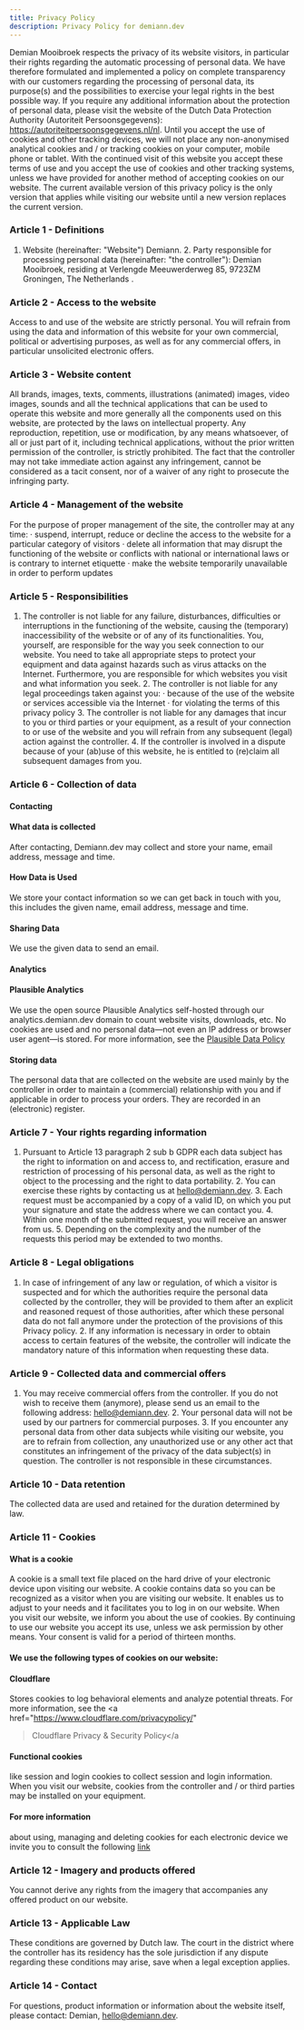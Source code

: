 ```yaml
---
title: Privacy Policy
description: Privacy Policy for demiann.dev
---
```


Demian Mooibroek respects the privacy of its website visitors, in particular
their rights regarding the automatic processing of personal data. We have
therefore formulated and implemented a policy on complete transparency with
our customers regarding the processing of personal data, its purpose(s) and
the possibilities to exercise your legal rights in the best possible way. If
you require any additional information about the protection of personal
data, please visit the website of the Dutch Data Protection Authority
(Autoriteit Persoonsgegevens): https://autoriteitpersoonsgegevens.nl/nl.
Until you accept the use of cookies and other tracking devices, we will not
place any non-anonymised analytical cookies and / or tracking cookies on
your computer, mobile phone or tablet. With the continued visit of this
website you accept these terms of use and you accept the use of cookies and
other tracking systems, unless we have provided for another method of
accepting cookies on our website. The current available version of this
privacy policy is the only version that applies while visiting our website
until a new version replaces the current version.

<h3>Article 1 - Definitions</h3>

1. Website (hereinafter: "Website") Demiann. 2. Party responsible for
   processing personal data (hereinafter: "the controller"): Demian Mooibroek,
   residing at Verlengde Meeuwerderweg 85, 9723ZM Groningen, The Netherlands .

<h3>Article 2 - Access to the website</h3>

Access to and use of the website are strictly personal. You will refrain
from using the data and information of this website for your own commercial,
political or advertising purposes, as well as for any commercial offers, in
particular unsolicited electronic offers.

<h3>Article 3 - Website content</h3>

All brands, images, texts, comments, illustrations (animated) images, video
images, sounds and all the technical applications that can be used to
operate this website and more generally all the components used on this
website, are protected by the laws on intellectual property. Any
reproduction, repetition, use or modification, by any means whatsoever, of
all or just part of it, including technical applications, without the prior
written permission of the controller, is strictly prohibited. The fact that
the controller may not take immediate action against any infringement,
cannot be considered as a tacit consent, nor of a waiver of any right to
prosecute the infringing party.

<h3>Article 4 - Management of the website</h3>

For the purpose of proper management of the site, the controller may at any
time: · suspend, interrupt, reduce or decline the access to the website for
a particular category of visitors · delete all information that may disrupt
the functioning of the website or conflicts with national or international
laws or is contrary to internet etiquette · make the website temporarily
unavailable in order to perform updates

<h3>Article 5 - Responsibilities</h3>

1. The controller is not liable for any failure, disturbances, difficulties
   or interruptions in the functioning of the website, causing the (temporary)
   inaccessibility of the website or of any of its functionalities. You,
   yourself, are responsible for the way you seek connection to our website.
   You need to take all appropriate steps to protect your equipment and data
   against hazards such as virus attacks on the Internet. Furthermore, you are
   responsible for which websites you visit and what information you seek. 2.
   The controller is not liable for any legal proceedings taken against you: ·
   because of the use of the website or services accessible via the Internet ·
   for violating the terms of this privacy policy 3. The controller is not
   liable for any damages that incur to you or third parties or your equipment,
   as a result of your connection to or use of the website and you will refrain
   from any subsequent (legal) action against the controller. 4. If the
   controller is involved in a dispute because of your (ab)use of this website,
   he is entitled to (re)claim all subsequent damages from you.

<h3>Article 6 - Collection of data</h3>

<h4>Contacting</h4>
<h4>What data is collected</h4>
After contacting, Demiann.dev may collect and store your name, email
address, message and time.

<h4>How Data is Used</h4>
We store your contact information so we can get back in touch with you, this
includes the given name, email address, message and time.

<h4>Sharing Data</h4>
We use the given data to send an email.

<h4>Analytics</h4>
<h4>Plausible Analytics</h4>
We use the open source Plausible Analytics self-hosted through our
analytics.demiann.dev domain to count website visits, downloads, etc. No
cookies are used and no personal data—not even an IP address or browser user
agent—is stored. For more information, see the
<a href="https://plausible.io/data-policy">Plausible Data Policy</a>

<h4>Storing data</h4>
The personal data that are collected on the website are used mainly by the
controller in order to maintain a (commercial) relationship with you and if
applicable in order to process your orders. They are recorded in an
(electronic) register.

<h3>Article 7 - Your rights regarding information</h3>

1. Pursuant to Article 13 paragraph 2 sub b GDPR each data subject has the
   right to information on and access to, and rectification, erasure and
   restriction of processing of his personal data, as well as the right to
   object to the processing and the right to data portability. 2. You can
   exercise these rights by contacting us at hello@demiann.dev. 3. Each request
   must be accompanied by a copy of a valid ID, on which you put your signature
   and state the address where we can contact you. 4. Within one month of the
   submitted request, you will receive an answer from us. 5. Depending on the
   complexity and the number of the requests this period may be extended to two
   months.

<h3>Article 8 - Legal obligations</h3>

1. In case of infringement of any law or regulation, of which a visitor is
   suspected and for which the authorities require the personal data collected
   by the controller, they will be provided to them after an explicit and
   reasoned request of those authorities, after which these personal data do
   not fall anymore under the protection of the provisions of this Privacy
   policy. 2. If any information is necessary in order to obtain access to
   certain features of the website, the controller will indicate the mandatory
   nature of this information when requesting these data.

<h3>Article 9 - Collected data and commercial offers</h3>

1. You may receive commercial offers from the controller. If you do not wish
   to receive them (anymore), please send us an email to the following address:
   hello@demiann.dev. 2. Your personal data will not be used by our partners
   for commercial purposes. 3. If you encounter any personal data from other
   data subjects while visiting our website, you are to refrain from
   collection, any unauthorized use or any other act that constitutes an
   infringement of the privacy of the data subject(s) in question. The
   controller is not responsible in these circumstances.

<h3>Article 10 - Data retention</h3>

The collected data are used and retained for the duration determined by law.

<h3>Article 11 - Cookies</h3>

<h4>What is a cookie</h4>
A cookie is a small text file placed on the hard drive of your electronic
device upon visiting our website. A cookie contains data so you can be
recognized as a visitor when you are visiting our website. It enables us to
adjust to your needs and it facilitates you to log in on our website. When
you visit our website, we inform you about the use of cookies. By continuing
to use our website you accept its use, unless we ask permission by other
means. Your consent is valid for a period of thirteen months.

<h4>We use the following types of cookies on our website:</h4>

<h4>Cloudflare</h4>

Stores cookies to log behavioral elements and analyze potential threats. For
more information, see the
<a href="https://www.cloudflare.com/privacypolicy/"

> Cloudflare Privacy & Security Policy</a

<h4>Functional cookies</h4>
like session and login cookies to collect session and login information.
When you visit our website, cookies from the controller and / or third
parties may be installed on your equipment.

<h4>For more information</h4>
about using, managing and deleting cookies for each electronic device we
invite you to consult the following
<a
  href="https://autoriteitpersoonsgegevens.nl/nl/onderwerpen/internet-telefoon-tv-en-post/cookies<h3>faq"
  >link</a
>

<h3>Article 12 - Imagery and products offered</h3>

You cannot derive any rights from the imagery that accompanies any offered
product on our website.

<h3>Article 13 - Applicable Law</h3>

These conditions are governed by Dutch law. The court in the district where
the controller has its residency has the sole jurisdiction if any dispute
regarding these conditions may arise, save when a legal exception applies.

<h3>Article 14 - Contact</h3>

For questions, product information or information about the website itself,
please contact: Demian, hello@demiann.dev.
